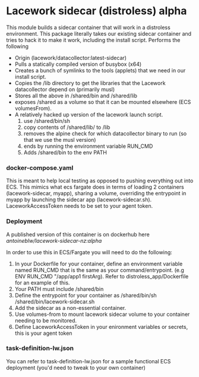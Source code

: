 # Lacework sidecar (distroless) alpha
This module builds a sidecar container that will work in a distroless environment. This package
literally takes our existing sidecar container and tries to hack it to make it work, including the
install script.
Performs the following
- Origin (lacework/datacollector:latest-sidecar)
- Pulls a statically compiled version of busybox (x64)
- Creates a bunch of symlinks to the tools (applets) that we need in our install script.
- Copies the /lib directory to get the libraries that the Lacework datacollector depend on (primarily musl)
- Stores all the above in /shared/bin and /shared/lib
- exposes /shared as a volume so that it can be mounted elsewhere (ECS volumesFrom).
- A relatively hacked up version of the lacework launch script.
  1. use /shared/bin/sh
  2. copy contents of /shared/lib/ to /lib
  3. removes the alpine check for which datacollector binary to run (so that we use the musl version)
  4. ends by running the environment variable RUN_CMD
  5. Adds /shared/bin to the env PATH

### docker-compose.yaml
This is meant to help local testing as opposed to pushing everything out into ECS. This mimics what
ecs fargate does in terms of loading 2 containers (lacework-sidecar, myapp), sharing a volume, 
overriding the entrypoint in myapp by launching the sidecar app (lacework-sidecar.sh). LaceworkAccessToken
needs to be set to your agent token.


### Deployment
A published version of this container is on dockerhub here *antoineblw/lacework-sidecar-nz:alpha*

In order to use this in ECS/Fargate you will need to do the following:
1. In your Dockerfile for your container, define an environment variable named RUN_CMD that is the same 
   as your command/entrypoint. (e.g ENV RUN_CMD "/app/app1 firstArg). Refer to distroless_app/Dockerfile for
   an example of this.
2. Your PATH must include /shared/bin
3. Define the entrypoint for your container as /shared/bin/sh /shared/bin/lacework-sidecar.sh
4. Add the sidecar as a non-essential container.
5. Use volumes-from to mount lacework sidecar volume to your container needing to be monitored.
6. Define LaceworkAccessToken in your enironment variables or secrets, this is your agent token

### task-definition-lw.json
You can refer to task-definition-lw.json for a sample functional ECS deployment (you'd need to tweak to
your own container) 
